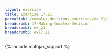 ```yaml
---
layout: exercise
title: Exercise 17.21
permalink: /complex-decisions-exercises/ex_21/
breadcrumb: 17-Making-Complex-Decision
breadcrumb2: ex_21
breadcrumb5: ex17.21
---
```


{% include mathjax_support %}

